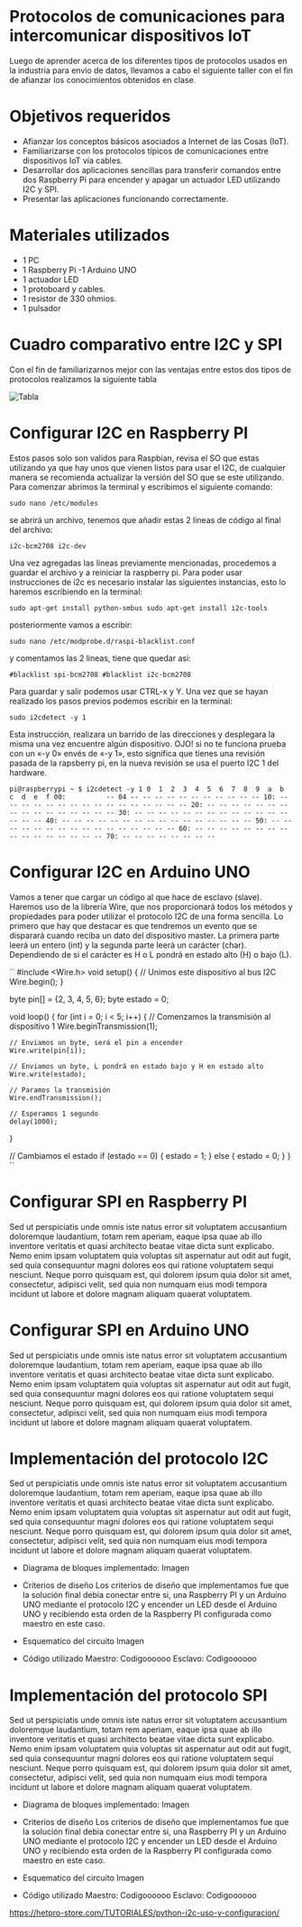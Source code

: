 # Protocolos de comunicaciones para intercomunicar dispositivos IoT
Luego de aprender acerca de los diferentes tipos de protocolos usados en la industria para envio de datos, llevamos a cabo el siguiente taller con el fin de afianzar los conocimientos obtenidos en clase.

Objetivos requeridos
===========
- Afianzar los conceptos básicos asociados a Internet de las Cosas (IoT).
- Familiarizarse con los protocolos típicos de comunicaciones entre dispositivos IoT vía cables.
- Desarrollar dos aplicaciones sencillas para transferir comandos entre dos Raspberry Pi para encender y apagar un actuador LED utilizando I2C y SPI.
- Presentar las aplicaciones funcionando correctamente.

Materiales utilizados
===========
- 1 PC
- 1 Raspberry Pi
-1 Arduino UNO
- 1 actuador LED
- 1 protoboard y cables.
- 1 resistor de 330 ohmios.
- 1 pulsador

Cuadro comparativo entre I2C y SPI
===========
Con el fin de familiarizarnos mejor con las ventajas entre estos dos tipos de protocolos realizamos la siguiente tabla

![Tabla](https://raw.githubusercontent.com/Andres-04/RSP_I2C_SPI/master/Imagen1.png?token=ANCIDMYLPXRNFSXGBOCDOPC5TPNIU)

Configurar I2C en Raspberry PI
=
Estos pasos solo son validos para Raspbian, revisa el SO que estas utilizando ya que hay unos que vienen listos para usar el I2C, de cualquier manera se recomienda actualizar la versión del SO que se este utilizando. Para comenzar abrimos la terminal y escribimos el siguiente comando:

``
sudo nano /etc/modules
``

se abrirá un archivo, tenemos que añadir estas 2 lineas de código al final del archivo:

``
i2c-bcm2708
i2c-dev
``

Una vez agregadas las lineas previamente mencionadas, procedemos a guardar el archivo y a reiniciar la raspberry pi.
Para poder usar instrucciones de i2c es necesario instalar las siguientes instancias, esto lo haremos escribiendo en la terminal:

``
sudo apt-get install python-smbus
sudo apt-get install i2c-tools
``

posteriormente vamos a escribir:

``
sudo nano /etc/modprobe.d/raspi-blacklist.conf
``

y comentamos las 2 lineas, tiene que quedar asi:

``
#blacklist spi-bcm2708
#blacklist i2c-bcm2708
``

Para guardar y salir podemos usar CTRL-x y Y.
Una vez que se hayan realizado los pasos previos podemos escribir en la terminal:

``
sudo i2cdetect -y 1
``

Esta instrucción, realizara un barrido de las direcciones y desplegara la misma una vez encuentre algún dispositivo. OJO! si no te funciona prueba con un «-y 0» envés de «-y 1», esto significa que tienes una revisión pasada de la rapsberry pi, en la nueva revisión se usa el puerto I2C 1 del hardware.

``
pi@raspberrypi ~ $ i2cdetect -y 1
     0  1  2  3  4  5  6  7  8  9  a  b  c  d  e  f
00:          -- 04 -- -- -- -- -- -- -- -- -- -- --
10: -- -- -- -- -- -- -- -- -- -- -- -- -- -- -- --
20: -- -- -- -- -- -- -- -- -- -- -- -- -- -- -- --
30: -- -- -- -- -- -- -- -- -- -- -- -- -- -- -- --
40: -- -- -- -- -- -- -- -- -- -- -- -- -- -- -- --
50: -- -- -- -- -- -- -- -- -- -- -- -- -- -- -- --
60: -- -- -- -- -- -- -- -- -- -- -- -- -- -- -- --
70: -- -- -- -- -- -- -- --
``

Configurar I2C en Arduino UNO
=
Vamos a tener que cargar un código al que hace de esclavo (slave). Haremos uso de la librería Wire, que nos proporcionará todos los métodos y propiedades para poder utilizar el protocolo I2C de una forma sencilla.
Lo primero que hay que destacar es que tendremos un evento que se disparará cuando reciba un dato del  dispositivo master. La primera parte leerá un entero (int) y la segunda parte leerá un carácter (char). Dependiendo de si el carácter es H o L pondrá en estado alto (H) o bajo (L).

``
#include <Wire.h>
void setup() {
  // Unimos este dispositivo al bus I2C
  Wire.begin();
}

byte pin[] = {2, 3, 4, 5, 6};
byte estado = 0;

void loop() {
  for (int i = 0; i < 5; i++)
  {
    // Comenzamos la transmisión al dispositivo 1
    Wire.beginTransmission(1);

    // Enviamos un byte, será el pin a encender
    Wire.write(pin[i]);

    // Enviamos un byte, L pondrá en estado bajo y H en estado alto
    Wire.write(estado);

    // Paramos la transmisión
    Wire.endTransmission();

    // Esperamos 1 segundo
    delay(1000);
  }

  // Cambiamos el estado
  if (estado == 0)
  {
    estado = 1;
  }
  else
  {
    estado = 0;
  }
}
``

Configurar SPI en Raspberry PI
=
Sed ut perspiciatis unde omnis iste natus error sit voluptatem accusantium doloremque laudantium, totam rem aperiam, eaque ipsa quae ab illo inventore veritatis et quasi architecto beatae vitae dicta sunt explicabo. Nemo enim ipsam voluptatem quia voluptas sit aspernatur aut odit aut fugit, sed quia consequuntur magni dolores eos qui ratione voluptatem sequi nesciunt. Neque porro quisquam est, qui dolorem ipsum quia dolor sit amet, consectetur, adipisci velit, sed quia non numquam eius modi tempora incidunt ut labore et dolore magnam aliquam quaerat voluptatem.

Configurar SPI en Arduino UNO
=
Sed ut perspiciatis unde omnis iste natus error sit voluptatem accusantium doloremque laudantium, totam rem aperiam, eaque ipsa quae ab illo inventore veritatis et quasi architecto beatae vitae dicta sunt explicabo. Nemo enim ipsam voluptatem quia voluptas sit aspernatur aut odit aut fugit, sed quia consequuntur magni dolores eos qui ratione voluptatem sequi nesciunt. Neque porro quisquam est, qui dolorem ipsum quia dolor sit amet, consectetur, adipisci velit, sed quia non numquam eius modi tempora incidunt ut labore et dolore magnam aliquam quaerat voluptatem.

Implementación del protocolo I2C
=
Sed ut perspiciatis unde omnis iste natus error sit voluptatem accusantium doloremque laudantium, totam rem aperiam, eaque ipsa quae ab illo inventore veritatis et quasi architecto beatae vitae dicta sunt explicabo. Nemo enim ipsam voluptatem quia voluptas sit aspernatur aut odit aut fugit, sed quia consequuntur magni dolores eos qui ratione voluptatem sequi nesciunt. Neque porro quisquam est, qui dolorem ipsum quia dolor sit amet, consectetur, adipisci velit, sed quia non numquam eius modi tempora incidunt ut labore et dolore magnam aliquam quaerat voluptatem.

- Diagrama de bloques implementado:
Imagen

- Criterios de diseño
Los criterios de diseño que implementamos fue que la solución final debia conectar entre si, una Raspberry PI y un Arduino UNO mediante el protocolo I2C y encender un LED desde el Arduino UNO y recibiendo esta orden de la Raspberry PI configurada como maestro en este caso.

- Esquematico del circuito
Imagen

- Código utilizado
Maestro:
Codigoooooo
Esclavo:
Codigoooooo

Implementación del protocolo SPI
=
Sed ut perspiciatis unde omnis iste natus error sit voluptatem accusantium doloremque laudantium, totam rem aperiam, eaque ipsa quae ab illo inventore veritatis et quasi architecto beatae vitae dicta sunt explicabo. Nemo enim ipsam voluptatem quia voluptas sit aspernatur aut odit aut fugit, sed quia consequuntur magni dolores eos qui ratione voluptatem sequi nesciunt. Neque porro quisquam est, qui dolorem ipsum quia dolor sit amet, consectetur, adipisci velit, sed quia non numquam eius modi tempora incidunt ut labore et dolore magnam aliquam quaerat voluptatem.

- Diagrama de bloques implementado:
Imagen

- Criterios de diseño
Los criterios de diseño que implementamos fue que la solución final debia conectar entre si, una Raspberry PI y un Arduino UNO mediante el protocolo I2C y encender un LED desde el Arduino UNO y recibiendo esta orden de la Raspberry PI configurada como maestro en este caso.

- Esquematico del circuito
Imagen

- Código utilizado
Maestro:
Codigoooooo
Esclavo:
Codigoooooo



https://hetpro-store.com/TUTORIALES/python-i2c-uso-y-configuracion/
